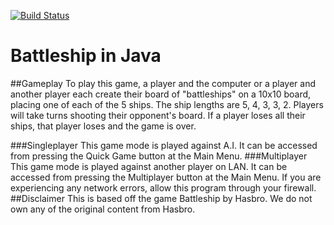 [![Build Status](https://travis-ci.org/jaden71/battleship.svg?branch=master)](https://travis-ci.org/jadenyjw/battleship)
# Battleship in Java

##Gameplay
To play this game, a player and the computer or a player and another player each create their board of "battleships" on a 10x10 board, placing one of each of the 5 ships. The ship lengths are 5, 4, 3, 3, 2. Players will take turns shooting their opponent's board. If a player loses all their ships, that player loses and the game is over.

###Singleplayer
This game mode is played against A.I. It can be accessed from pressing the Quick Game button at the Main Menu.
###Multiplayer
This game mode is played against another player on LAN. It can be accessed from pressing the Multiplayer button at the Main Menu. If you are experiencing any network errors, allow this program through your firewall. 
##Disclaimer
This is based off the game Battleship by Hasbro. We do not own any of the original content from Hasbro.
  
